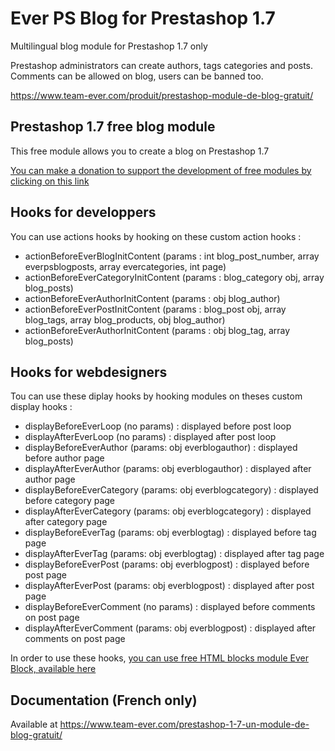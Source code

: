 # Ever PS Blog for Prestashop 1.7

Multilingual blog module for Prestashop 1.7 only

Prestashop administrators can create authors, tags categories and posts. Comments can be allowed on blog, users can be banned too.

https://www.team-ever.com/produit/prestashop-module-de-blog-gratuit/

## Prestashop 1.7 free blog module
This free module allows you to create a blog on Prestashop 1.7

[You can make a donation to support the development of free modules by clicking on this link](https://www.paypal.com/donate?hosted_button_id=3CM3XREMKTMSE)

## Hooks for developpers
You can use actions hooks by hooking on these custom action hooks :
- actionBeforeEverBlogInitContent (params : int blog_post_number, array everpsblogposts, array evercategories, int page)
- actionBeforeEverCategoryInitContent (params : blog_category obj, array blog_posts)
- actionBeforeEverAuthorInitContent (params : obj blog_author)
- actionBeforeEverPostInitContent (params : blog_post obj, array blog_tags, array blog_products, obj blog_author)
- actionBeforeEverAuthorInitContent (params : obj blog_tag, array blog_posts)

## Hooks for webdesigners
Tou can use these diplay hooks by hooking modules on theses custom display hooks :
- displayBeforeEverLoop (no params) : displayed before post loop
- displayAfterEverLoop (no params) : displayed after post loop
- displayBeforeEverAuthor (params: obj everblogauthor) : displayed before author page
- displayAfterEverAuthor (params: obj everblogauthor) : displayed after author page
- displayBeforeEverCategory (params: obj everblogcategory) : displayed before category page
- displayAfterEverCategory (params: obj everblogcategory) : displayed after category page
- displayBeforeEverTag (params: obj everblogtag) : displayed before tag page
- displayAfterEverTag (params: obj everblogtag) : displayed after tag page
- displayBeforeEverPost (params: obj everblogpost) : displayed before post page
- displayAfterEverPost (params: obj everblogpost) : displayed after post page
- displayBeforeEverComment (no params) : displayed before comments on post page
- displayAfterEverComment (params: obj everblogpost) : displayed after comments on post page

In order to use these hooks, [you can use free HTML blocks module Ever Block, available here](https://www.team-ever.com/prestashop-module-bloc-editeur-html-illimite-shortcode/)

## Documentation (French only)
Available at https://www.team-ever.com/prestashop-1-7-un-module-de-blog-gratuit/
